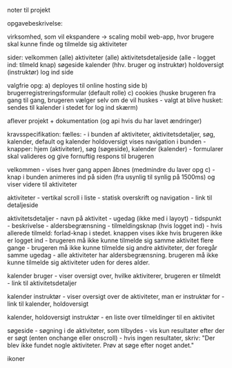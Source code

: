 noter til projekt

opgavebeskrivelse:

virksomhed, som vil ekspandere -> scaling
mobil web-app, hvor brugere skal kunne finde og tilmelde sig aktiviteter

sider:
velkommen (alle)
aktiviteter (alle)
aktivitetsdetaljeside (alle - logget ind: tilmeld knap)
søgeside
kalender (hhv. bruger og instruktør)
holdoversigt (instruktør)
log ind side

valgfrie opg:
a) deployes til online hosting side
b) brugerregistreringsformular (default rolle)
c) cookies (huske brugeren fra gang til gang, brugeren vælger selv om de vil huskes - valgt at blive husket: sendes til kalender i stedet for log ind skærm)

aflever projekt + dokumentation (og api hvis du har lavet ændringer)

kravsspecifikation:
fælles: 
    - i bunden af aktiviteter, aktivitetsdetaljer, søg, kalender, default og kalender holdoversigt vises navigation i bunden
    - knapper: hjem (aktiviteter), søg (søgeside), kalender (kalender)
    - formularer skal valideres og give fornuftig respons til brugeren

velkommen
    - vises hver gang appen åbnes (medmindre du laver opg c)
    - knap i bunden animeres ind på siden (fra usynlig til synlig på 1500ms) og viser videre til aktiviteter

aktiviteter
    - vertikal scroll i liste
    - statisk overskrift og navigation
    - link til detaljeside

aktivitetsdetaljer
    - navn på aktivitet
    - ugedag (ikke med i layoyt)
    - tidspunkt
    - beskrivelse
    - aldersbegrænsning
    - tilmeldingsknap (hvis logget ind) - hvis allerede tilmeld: forlad-knap i stedet. knappen vises ikke hvis brugeren ikke er logget ind
    - brugeren må ikke kunne tilmelde sig samme aktivitet flere gange
    - brugeren må ikke kunne tilmelde sig andre aktiviteter, der foregår samme ugedag
    - alle aktiviteter har aldersbegrænsning. brugeren må ikke kunne tilmelde sig aktiviteter uden for deres alder.

kalender bruger
    - viser oversigt over, hvilke aktiviterer, brugeren er tilmeldt
    - link til aktivitetsdetaljer

kalender instruktør
    - viser oversigt over de aktiviteter, man er instruktør for
    - link til kalender, holdoversigt

kalender, holdoversigt instruktør
    - en liste over tilmeldinger til en aktivitet

søgeside
    - søgning i de aktiviteter, som tilbydes
    - vis kun resultater efter der er søgt (enten onchange eller onscroll)
    - hvis ingen resultater, skriv: "Der blev ikke fundet nogle aktiviteter. Prøv at søge efter noget andet."


ikoner
<FiHome />
<FiSearch />
<FiCalendar />